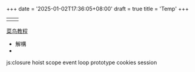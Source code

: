 +++
date = '2025-01-02T17:36:05+08:00'
draft = true
title = 'Temp'
+++

|     |     |
| --- | --- |
|     |     |

[菜鸟教程](https://www.runoob.com)

- 解構
-

js:closure
hoist
scope
event loop
prototype
cookies
session
